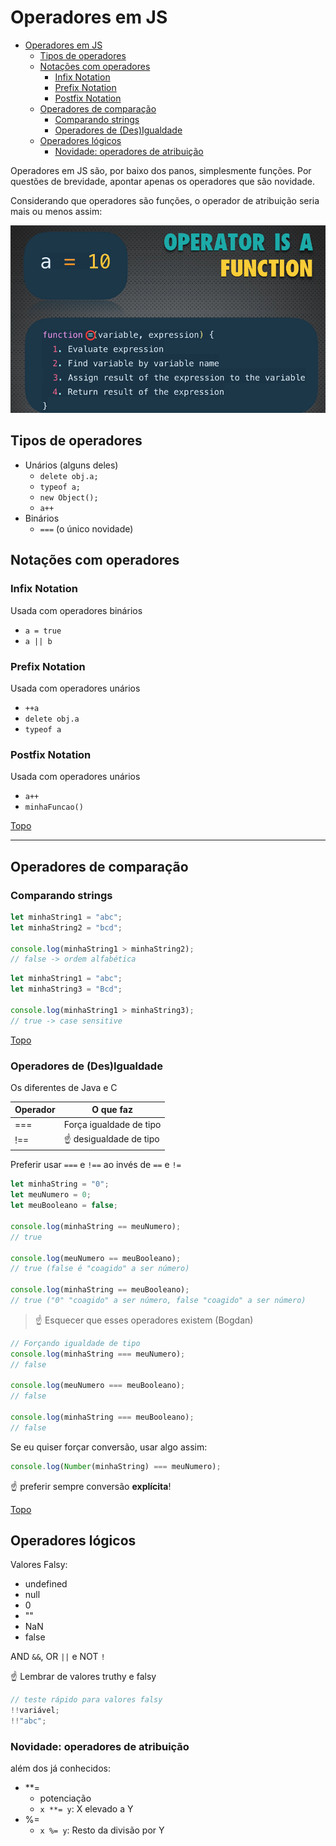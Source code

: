 # Operadores em JS

- [Operadores em JS](#operadores-em-js)
  - [Tipos de operadores](#tipos-de-operadores)
  - [Notações com operadores](#notações-com-operadores)
    - [Infix Notation](#infix-notation)
    - [Prefix Notation](#prefix-notation)
    - [Postfix Notation](#postfix-notation)
  - [Operadores de comparação](#operadores-de-comparação)
    - [Comparando strings](#comparando-strings)
    - [Operadores de (Des)Igualdade](#operadores-de-desigualdade)
  - [Operadores lógicos](#operadores-lógicos)
    - [Novidade: operadores de atribuição](#novidade-operadores-de-atribuição)

Operadores em JS são, por baixo dos panos, simplesmente funções.
Por questões de brevidade, apontar apenas os operadores que são novidade.

Considerando que operadores são funções, o operador de atribuição seria mais ou menos assim:

![](../prints/2023-03-10-11-17-23.png)

## Tipos de operadores

- Unários (alguns deles)
  - `delete obj.a;`
  - `typeof a;`
  - `new Object();`
  - `a++`
- Binários
  - `===` (o único novidade)

## Notações com operadores

### Infix Notation

Usada com operadores binários

- `a = true`
- `a || b`

### Prefix Notation

Usada com operadores unários

- `++a`
- `delete obj.a`
- `typeof a`

### Postfix Notation

Usada com operadores unários

- `a++`
- `minhaFuncao()`

[Topo](#operadores-em-js)

---

## Operadores de comparação

### Comparando strings

```js
let minhaString1 = "abc";
let minhaString2 = "bcd";

console.log(minhaString1 > minhaString2);
// false -> ordem alfabética
```

```js
let minhaString1 = "abc";
let minhaString3 = "Bcd";

console.log(minhaString1 > minhaString3);
// true -> case sensitive
```


[Topo](#operadores-em-js)

### Operadores de (Des)Igualdade

Os diferentes de Java e C

| Operador | O que faz               |
| -------- | ----------------------- |
| ===      | Força igualdade de tipo |
| !==      | ☝ desigualdade de tipo  |

Preferir usar `===` e `!==` ao invés de `==` e `!=`

```js
let minhaString = "0";
let meuNumero = 0;
let meuBooleano = false;

console.log(minhaString == meuNumero);
// true

console.log(meuNumero == meuBooleano);
// true (false é "coagido" a ser número)

console.log(minhaString == meuBooleano);
// true ("0" "coagido" a ser número, false "coagido" a ser número)
```

>☝ Esquecer que esses operadores existem (Bogdan)

```js
// Forçando igualdade de tipo
console.log(minhaString === meuNumero);
// false

console.log(meuNumero === meuBooleano);
// false

console.log(minhaString === meuBooleano);
// false
```

Se eu quiser forçar conversão, usar algo assim:
```js
console.log(Number(minhaString) === meuNumero);
```
☝ preferir sempre conversão **explícita**!

[Topo](#operadores-em-js)

## Operadores lógicos

Valores Falsy:

- undefined
- null
- 0
- ""
- NaN
- false

AND `&&`, OR `||` e NOT `!`

☝ Lembrar de valores truthy e falsy

```js
// teste rápido para valores falsy
!!variável;
!!"abc";
```

### Novidade: operadores de atribuição

além dos já conhecidos:

- **=
  - potenciação
  - `x **= y`: X elevado a Y
- %=
  - `x %= y`: Resto da divisão por Y
